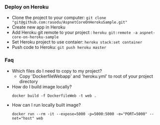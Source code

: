### Deploy on Heroku
- Clone the project to your computer: ```git clone "git@github.com:rasodu/AspnetCoreOnHerokuSample.git"```
- Create new app in Heroku
- Add Heroku git remote to your project : ```heroku git:remote -a aspnet-core-on-heroku-sample```
- Set Heroku project to use contaier: ```heroku stack:set container```
- Push code to Heroku: ```git push heroku master```

### Faq
- Which files do I need to copy to my project?
  - Copy 'DockerfileWebapp' and 'heroku.yml' to root of your project directory
- How do I build image locally?
  ```
  docker build -f DockerfileWeb -t web .
  ```
- How can I run locally built image?
  ```
  docker run --rm -it --expose=5000 -p=5000:5000 -e="PORT=5000" --net="host" web
  ```
